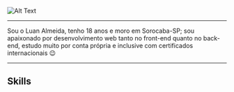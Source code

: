 ![Alt Text](https://i.pinimg.com/originals/e7/8a/2a/e78a2a40faa5a2851dac5d7238d449aa.gif)

-------

Sou o Luan Almeida, tenho 18 anos e moro em Sorocaba-SP; sou apaixonado por desenvolvimento web tanto no front-end quanto no back-end, estudo muito por conta própria e inclusive com certificados internacionais 😉

------
## Skills
